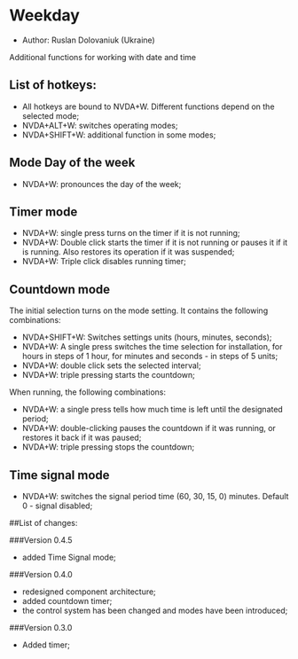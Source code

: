 # Weekday

* Author: Ruslan Dolovaniuk (Ukraine)


Additional functions for working with date and time

## List of hotkeys:
* All hotkeys are bound to NVDA+W. Different functions depend on the selected mode;
* NVDA+ALT+W: switches operating modes;
* NVDA+SHIFT+W: additional function in some modes;

## Mode Day of the week
* NVDA+W: pronounces the day of the week;

## Timer mode
* NVDA+W: single press turns on the timer if it is not running;
* NVDA+W: Double click starts the timer if it is not running or pauses it if it is running. Also restores its operation if it was suspended;
* NVDA+W: Triple click disables running timer;

## Countdown mode
The initial selection turns on the mode setting. It contains the following combinations:
* NVDA+SHIFT+W: Switches settings units (hours, minutes, seconds);
* NVDA+W: A single press switches the time selection for installation, for hours in steps of 1 hour, for minutes and seconds - in steps of 5 units;
* NVDA+W: double click sets the selected interval;
* NVDA+W: triple pressing starts the countdown;

When running, the following combinations:
* NVDA+W: a single press tells how much time is left until the designated period;
* NVDA+W: double-clicking pauses the countdown if it was running, or restores it back if it was paused;
* NVDA+W: triple pressing stops the countdown;

## Time signal mode
* NVDA+W: switches the signal period time (60, 30, 15, 0) minutes. Default 0 - signal disabled;

##List of changes:

###Version 0.4.5

* added Time Signal mode;

###Version 0.4.0

* redesigned component architecture;
* added countdown timer;
* the control system has been changed and modes have been introduced;

###Version 0.3.0

* Added timer;
